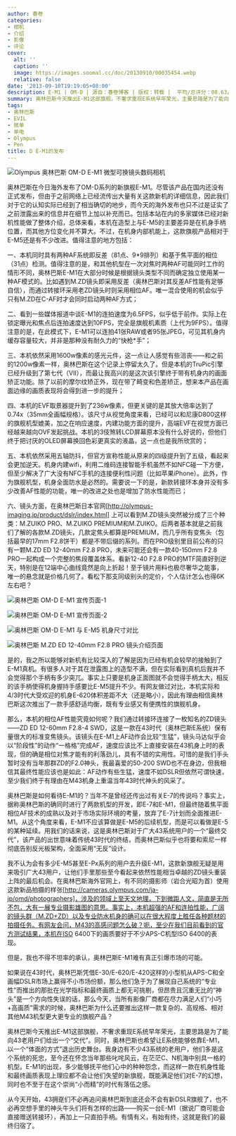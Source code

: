 ```yaml
---
author: 春卷
categories:
- 相机
- 介绍
- 影像
- 评论
cover:
  alt: ''
  caption: ''
  image: https://images.soomal.cc/doc/20130910/00035454.webp
  relative: false
date: '2013-09-10T19:19:05+08:00'
description: E-M1 | OM-D | 源自：春卷博客 | 版权：转载 |  平均/总评分：08.63/164
summary: 奥林巴斯今天推出E-M1这部旗舰，不奢求重现E系统早年荣光，主要思路是为了能向43老用户们给出一个“交代”。同时，奥林巴斯也希望让E系统能够依靠E-M1，以一个“体面的方式”退出历史舞台。我身边有不少43系统的老用户，他们多是这个系统的死忠，至今还在怀念当年那些叱咤风云，在茫茫C、N机海中别具一格的机型……
tags:
- 奥林巴斯
- EVIL
- 微单
- 单电
- Olympus
- Pen
title: D E-M1的发布
---
```


![Olympus 奥林巴斯 OM-D E-M1 微型可换镜头数码相机](https://images.soomal.cc/doc/20130910/00035429.webp)





奥林巴斯在今日海外发布了OM-D系列的新旗舰E-M1。尽管该产品在国内还没有正式发布，但由于之前网络上已经流传出大量有关这款新机的详细信息，因此我们对于它的认知实际已经到了相当确切的地步，而今天的海外发布也只不过是证实了之前泄露出来的信息并在细节上加以补充而已。包括本站在内的多家媒体已经对新机性能做了整体介绍，总体来看，本机在造型上与E-M5的主要差异是在机身手柄位置，而其他方位变化并不算大。不过，在机身内部机能上，这款旗舰产品相对于E-M5还是有不少改进。值得注意的地方包括：

一、本机同时具有两种AF系统即反差（81点、9*9排列）和基于焦平面的相位（31点）检测。值得注意的是，和其他机型在一次对焦时两种AF可能同时工作的情形不同，奥林巴斯E-M1在大部分时候是根据镜头类型不同而确定独立使用某一种AF模式的。比如遇到M.ZD镜头即采用反差（奥林巴斯对其反差AF性能有足够自信），而通过转接环采用老ZD镜头时则采用相位AF。唯一混合使用的机会似乎只有M.ZD在C-AF时才会同时启动两种AF方式；

二、看到一些媒体报道中谈E-M1的连拍速度为6.5FPS，似乎低于前作。实际上在锁定曝光和焦点后连拍速度达到10FPS，完全是旗舰机素质（上代为9FPS）。值得注意的是，在此模式下，E-M1可以连拍41张RAW或者95张JPEG，可见其机身内缓存容量较大，并非是那种没有耐久力的“快枪*手”；

三、本机依然采用1600w像素的感光元件，这一点让人感觉有些沮丧――和之前的1200w像素一样，奥林巴斯在这个记录上停留太久了。但是本机的TruPic引擎已经升级到了第七代（VII），而最让我高兴的是这次该引擎终于带有机身内的画面矫正功能。除了以前的摩尔纹矫正外，现在带了畸变和色差矫正，想来本产品在画面边缘的画质表现将会得到进一步的提升；

四、本机的EVF取景器提升到了236w像素，但更关键的是其放大倍率达到了0.74x（35mm全画幅规格）。该尺寸从视觉角度来看，已经可以和尼康D800这样的旗舰机型媲美，加之在响应速度，内建功能方面的提升，高端EVF在视觉方面已经越来越向OVF发起挑战。本机的3伎煞转LCD屏幕原本没有什么好说的，但他们终于把讨厌的OLED屏幕换回色彩更真实的液晶，这一点也是我所欣赏的；

五、本机依然采用五轴防抖，但官方宣称性能从原来的四级提升到了五级，看起来会更加逆天。机身内建wifi，利用二维码连接智能手机虽然不如NFC碰一下方便，但至少解决了广大没有NFC手机的连接便利性问题（比如苹果iPhone）。此外，作为旗舰机型，机身全面防水是必然的。需要说一下的是，新款转接环本身并没有多少改善AF性能的功能，唯一的改进之处也是增加了防水性能而已；

六、镜头方面，在奥林巴斯日本官网[http://olympus-imaging.jp/product/dslr/index.html] 上可以看到M.ZD镜头突然被分成了三个种类：M.ZUIKO PRO、M.ZUIKO PREMIUM和M.ZUIKO。后两者基本就是之前我们了解的各款M.ZD镜头，几款定焦头都算是PREMIUM，而几乎所有变焦头（包括最早的17mm F2.8饼干）都是不带后缀的系列。而在PRO级别里目前公布的只有一颗M.ZD ED 12-40mm F2.8 PRO，未来可能还会有一款40-150mm F2.8 PRO一起构成一个完整的焦段覆盖体系。看新12-40 F2.8 PRO的MTF简直好到逆天，特别是在12端中心曲线竟然是向上折起！至于镜片用料也极尽奢华之能事，唯一的悬念就是价格几何了。看松下那支同级别头的定价，个人估计怎么也得6K左右吧？

![奥林巴斯 OM-D E-M1 宣传页面-1](https://images.soomal.cc/doc/20130910/00035450.webp)




![奥林巴斯 OM-D E-M1 宣传页面-2](https://images.soomal.cc/doc/20130910/00035451.webp)




![奥林巴斯 OM-D E-M1 与 E-M5 机身尺寸对比](https://images.soomal.cc/doc/20130910/00035452.webp)




![奥林巴斯  M.ZD ED 12-40mm F2.8 PRO 镜头介绍页面](https://images.soomal.cc/doc/20130910/00035453.webp)





是的，我之所以能够对新机有比较深入的了解是因为已经有机会较早的接触到了E-M1真机。有很多人对于其在泄露图上的造型不满，但在实际看到真机后我并不会觉得那个手柄有多少突兀。事实上只要是机身正面图就不会觉得手柄太大，相反的该手柄使得机身握持手感要比E-M5提升不少。有网友做过对比，本机实际和4/3时代大受欢迎的机身E-620体积差距不大（还是略小），因此有理由相信奥林巴斯这次推出了一款手感舒适均衡，既有专业感又有便携性的旗舰机身。

那么，本机的相位AF性能究竟如何呢？我们通过转接环连接了一枚知名的ZD镜头――ZD ED 12-60mm F2.8-4 SWD，这是一款在43时代（奥林巴斯E系统）保有量很大的标准变焦镜头。该镜头在E-M1上AF动作会比较“生猛”，镜头马达似乎会以“阶段性”的动作“一格格”完成AF，速度应该比不上直接安装在43机身上时的表现，但的确是相位对焦才能有的利落劲儿，具有不错的实用性。可惜的是我们手头暂时没有当年那群ZD的F2.0神头，我最喜爱的50-200 SWD也不在身边，但我相信其最终性能应该也是如此：AF动作有些生猛，速度不如DSLR但依然可谓快速，至少我们终于有理由在M43机身上重温当年43时代神头的风采了。

奥林巴斯是如何看待E-M1的？当年不是曾经还传出过有关E-7的传说吗？事实上，据称奥林巴斯的确同时进行了两款机型的开发，即E-7和E-M1，但最终随着焦平面相位AF技术的成熟以及对于市场实际环境的考量，放弃了E-7计划而全面推进E-M1。从这个角度来看，E-M1不应该算做是E-M5的后续机型，而是可以看做是E-5的某种延续。用我们的话来说，这是奥林巴斯对于广大43系统用户的一个“最终交代”，该产品的出世意味着传统43时代的终结，而奥林巴斯似乎也将要和索尼一样彻底告别反光板架构，全面采用“无反”设计。

我不认为会有多少E-M5甚至E-Px系列的用户去升级E-M1，这款新旗舰无疑是用来吸引广大43用户，让他们手里那些至今看起来依然性能相当卓越的ZD镜头重装上阵的最后机会。在奥林巴斯海外官网上，有不同的摄影师（岩合光昭为首）使用这款新品拍摄的样张[http://cameras.olympus.com/ja-jp/omd/photographers]，涉及的领域上至天文地理，下到微距人文，简直是无所不包，大有一展专业摄影雄图的意思。事实上，本机超强的AF和连拍性能，广阔的镜头群（M.ZD+ZD）以及专业防水机身的确可以在很大程度上胜任各种题材的拍摄任务。有网友会问，M43的高感问题怎么破？呃，至少在我们目前看到的官方测试结果，本机在ISO 6400下的画质要好于不少APS-C机型ISO 6400的表现。

但是，我也不得不坦率的承认，奥林巴斯E-M1难有真正引爆市场的可能。

如果说在43时代，奥林巴斯凭借E-30/E-620/E-420这样的小型机从APS-C和全画幅DSLR市场上赢得不小市场份额，那么他们急于为了展现自己系统的“专业性”而推出的那批在光学指标和最终画质上都无可挑剔，但昂贵且沉重无比的“神头”是一个方向性失误的话，那么今天，当所有影像厂商都在尽力满足人们“小巧+高画质”需求的时候，奥林巴斯为什么还要推出这样一款复杂的、高规格、相对其他M43机型更大更专业的旗舰产品？

奥林巴斯今天推出E-M1这部旗舰，不奢求重现E系统早年荣光，主要思路是为了能向43老用户们给出一个“交代”。同时，奥林巴斯也希望让E系统能够依靠E-M1，以一个“体面的方式”退出历史舞台。我身边有不少43系统的老用户，他们多是这个系统的死忠，至今还在怀念当年那些叱咤风云，在茫茫C、N机海中别具一格的机型。E-M1的出现，多少能够抚平他们心中的种种怨念，而这样一款在机身性能和最终画质表现上理应都不会让他们失望的新旗舰，既能满足他们对E-7的幻想，同时也不至于在这个崇尚“小而精”的时代有落伍之感。

从今天开始，43拥趸们不必再追问奥林巴斯到底还会不会有新DSLR旗舰了，也不必再空想手里的神头牛头们将有怎样的出路――购买一台E-M1（据说厂商可能会直接赠送转接环），再加上一只直拍手柄。有情有义，有始有终，这就是我们的最终归宿了。